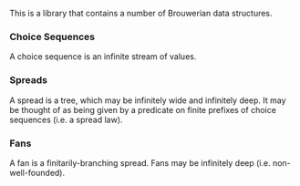 This is a library that contains a number of Brouwerian data structures.

### Choice Sequences

A choice sequence is an infinite stream of values.

### Spreads

A spread is a tree, which may be infinitely wide and infinitely deep. It may be
thought of as being given by a predicate on finite prefixes of choice sequences
(i.e. a spread law).

### Fans

A fan is a finitarily-branching spread. Fans may be infinitely deep (i.e.
non-well-founded).
